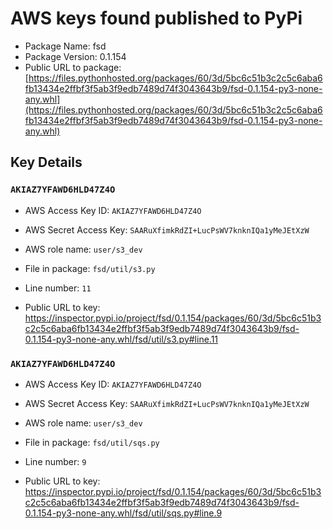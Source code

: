 # AWS keys found published to PyPi

* Package Name: fsd
* Package Version: 0.1.154
* Public URL to package: [https://files.pythonhosted.org/packages/60/3d/5bc6c51b3c2c5c6aba6fb13434e2ffbf3f5ab3f9edb7489d74f3043643b9/fsd-0.1.154-py3-none-any.whl](https://files.pythonhosted.org/packages/60/3d/5bc6c51b3c2c5c6aba6fb13434e2ffbf3f5ab3f9edb7489d74f3043643b9/fsd-0.1.154-py3-none-any.whl)

## Key Details

### `AKIAZ7YFAWD6HLD47Z4O`

* AWS Access Key ID: `AKIAZ7YFAWD6HLD47Z4O`
* AWS Secret Access Key: `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` 
* AWS role name: `user/s3_dev`
* File in package: `fsd/util/s3.py`
* Line number: `11`

* Public URL to key: https://inspector.pypi.io/project/fsd/0.1.154/packages/60/3d/5bc6c51b3c2c5c6aba6fb13434e2ffbf3f5ab3f9edb7489d74f3043643b9/fsd-0.1.154-py3-none-any.whl/fsd/util/s3.py#line.11



### `AKIAZ7YFAWD6HLD47Z4O`

* AWS Access Key ID: `AKIAZ7YFAWD6HLD47Z4O`
* AWS Secret Access Key: `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` 
* AWS role name: `user/s3_dev`
* File in package: `fsd/util/sqs.py`
* Line number: `9`

* Public URL to key: https://inspector.pypi.io/project/fsd/0.1.154/packages/60/3d/5bc6c51b3c2c5c6aba6fb13434e2ffbf3f5ab3f9edb7489d74f3043643b9/fsd-0.1.154-py3-none-any.whl/fsd/util/sqs.py#line.9


